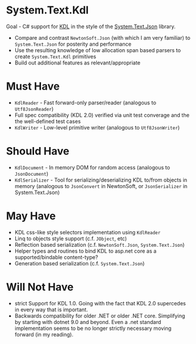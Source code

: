 # System.Text.Kdl
Goal - C# support for [KDL](kdl.dev) in the style of the [System.Text.Json](https://learn.microsoft.com/en-us/dotnet/standard/serialization/system-text-json/how-to) library.

- Compare and contrast `NewtonSoft.Json` (with which I am very familiar) to `System.Text.Json` for posterity and performance
- Use the resulting knowledge of low allocation span based parsers to create `System.Text.Kdl` primitives
- Build out additional features as relevant/appropriate

# Must Have
- `KdlReader` - Fast forward-only parser/reader (analogous to `Utf8JsonReader`)
- Full spec compatibility (KDL 2.0) verified via unit test converage and the the well-defined test cases
- `KdlWriter` - Low-level primitive writer (analogous to `Utf8JsonWriter`)

# Should Have
- `KdlDocument` - In memory DOM for random access (analogous to `JsonDocument`)
- `KdlSerializer` - Tool for serializing/deserializing KDL to/from objects in memory (analogous to `JsonConvert` in NewtonSoft, or `JsonSerializer` in System.Text.Json)

# May Have
- KDL css-like style selectors implementation using `KdlReader`
- Linq to objects style support (c.f. `JObject`, etc)
- Reflection based serialization (c.f. `NewtonSoft.Json`, `System.Text.Json`)
- Helper types and routines to bind KDL to asp.net core as a supported/bindable content-type?
- Generation based serialization (c.f. `System.Text.Json`)

# Will Not Have
- strict Support for KDL 1.0. Going with the fact that KDL 2.0 supercedes in every way that is important.
- Backwards compatibility for older .NET or older .NET core. Simplifying by starting with dotnet 9.0 and beyond. Even a .net standard implementation seems to be no longer strictly necessary moving forward (in my reading).
